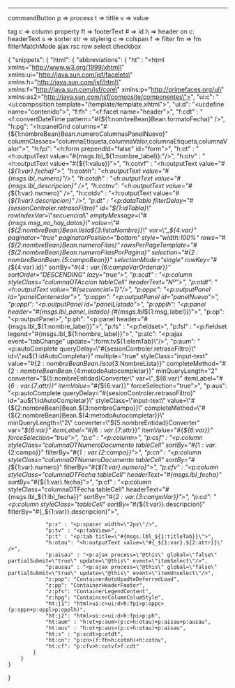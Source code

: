 ******************
commandButton
	p => process
	t => tittle
	v => value


tag
	c => column
property
	ft => footerText
	# => id
	h => header on c: headerText
	s => sorter
	str => stylerig
	c => colspan
	f => filter
	fm => fm filterMatchMode
ajax
	rsc row select checkbox
	

{
	"snippets": {
		"html": {
			"abbreviations": {
				"ht" : "<html xmlns=\"http://www.w3.org/1999/xhtml\" xmlns:ui=\"http://java.sun.com/jsf/facelets\" xmlns:h=\"http://java.sun.com/jsf/html\" xmlns:f=\"http://java.sun.com/jsf/core\" xmlns:p=\"http://primefaces.org/ui\" xmlns:as2=\"http://java.sun.com/jsf/composite/componentes\">",
				"ui:c": "<ui:composition template=\"/template/template.xhtml\">",
				"ui:d": "<ui:define name=\"contenido\">",
				"f:fh" : "<f:facet name=\"header\">",
				"f:cdt" : "<f:convertDateTime pattern=\"#{${1:nombreBean}Bean.formatoFecha}\" />",
				"h:pg": "<h:panelGrid columns=\"#{${1:nombreBean}Bean.numeroColumnasPanelNuevo}\" columnClasses=\"columnaEtiqueta,columnaValor,columnaEtiqueta,columnaValor\">",
				"h:fpi": "<h:form prependId=\"false\" id=\"form\">",
				"h:ot" : "<h:outputText value=\"#{msgs.lbl_${1:nombre_label}}:\"/>",
				"h:otv" : "<h:outputText value=\"#{${1:value}}\">",
				"h:cotvf" : "<h:outputText value=\"#{_${1:var}.fecha}\">",
				"h:cotnh": "<h:outputText value=\"#{msgs.lbl_numero}\"/>",
				"h:cotdh" : "<h:outputText value=\"#{msgs.lbl_descripcion}\" />",
				"h:cotnv": "<h:outputText value=\"#{_${1:var}.numero}\" />",
				"h:cotdv" : "<h:outputText value=\"#{_${1:var}.descripcion}\" />",
				"p:dt" : "<p:dataTable filterDelay=\"#{sesionControler.retrasoFiltro}\" id=\"${1:idTabla}\" rowIndexVar=\"secuencial\" emptyMessage=\"#{msgs.msg_no_hay_datos}\" value=\"#{${2:nombreBean}Bean.lista${3:listaNombre}}\" var=\"_${4:var}\" paginator=\"true\" paginatorPosition=\"bottom\" style=\"width:100%\" rows=\"#{${2:nombreBean}Bean.numeroFilas}\" rowsPerPageTemplate=\"#{${2:nombreBean}Bean.numeroFilasPorPagina}\" selection=\"#{${2:nombreBean}Bean.${5:campoBean}}\" selectionMode=\"single\" rowKey=\"#{_${4:var}.id}\" sortBy=\"#{_${4:var}.${6:campoVarOrdenar}}\" sortOrder=\"DESCENDING\" lazy=\"true\">",
				"p:scdt" : "<p:column styleClass=\"columnaDTAccion tableCell\" headerText=\"Nº\">",
				"p:otdt": "<h:outputText value=\"#{secuencial+1}\"/>",
				"p:oppc": "<p:outputPanel id=\"panelContenedor\">",
				"p:oppn": "<p:outputPanel id=\"panelNuevo\">",
				"p:oppl": "<p:outputPanel id=\"panelListado\">",
				"p:opplh": "<p:panel header=\"#{msgs.lbl_panel_listado} (#{msgs.lbl_${1:msg_label}})\">",
				"p:op": "<p:outputPanel>",
				"p:ph": "<p:panel header=\"#{msgs.lbl_${1:nombre_label}}\">",
				"p:fs" : "<p:fieldset>",
				"p:fsl" : "<p:fieldset legend=\"#{msgs.lbl_${1:nombre_label}}\">",
				"p:atc": "<p:ajax event=\"tabChange\" update=\":form:tv${1:elemTab}\"/>",
				"p:aum": "<p:autoComplete queryDelay=\"#{sesionControler.retrasoFiltro}\" id=\"au${1:idAutoCompletar}\" multiple=\"true\" styleClass=\"input-text\" value=\"#{${2:nombreBean}Bean.lista${3:NombreLista}}\" completeMethod=\"#{${2:nombreBean}Bean.${4:metodoAutocompletar}}\" minQueryLength=\"2\" converter=\"${5:nombreEntidad}Converter\" var=\"_${6:var}\" itemLabel=\"#{_${6:var}.${7:attr}}\" itemValue=\"#{_${6:var}}\" forceSelection=\"true\">",
				"p:aus": "<p:autoComplete queryDelay=\"#{sesionControler.retrasoFiltro}\" id=\"au${1:idAutoCompletar}\" styleClass=\"input-text\" value=\"#{${2:nombreBean}Bean.${3:nombreCampo}}\" completeMethod=\"#{${2:nombreBean}Bean.${4:metodoAutocompletar}}\" minQueryLength=\"2\" converter=\"${5:nombreEntidad}Converter\" var=\"_${6:var}\" itemLabel=\"#{_${6:var}.${7:attr}}\" itemValue=\"#{_${6:var}}\" forceSelection=\"true\">",
				"p:c" : "<p:column>",
				"p:csf" : "<p:column styleClass=\"columnaDTNumeroDocumento tableCell\" sortBy=\"#{_${1:var}.${2:campo}}\" filterBy=\"#{_${1:var}.${2:campo}}\">",
				"p:cn" : "<p:column styleClass=\"columnaDTNumeroDocumento tableCell\" sortBy=\"#{_${1:var}.numero}\" filterBy=\"#{_${1:var}.numero}\">",
				"p:cfv" : "<p:column styleClass=\"columnaDTFecha tableCell\" headerText=\"#{msgs.lbl_fecha}\" sortBy=\"#{_${1:var}.fecha}\">",
				"p:cf" : "<p:column styleClass=\"columnaDTFecha tableCell\" headerText=\"#{msgs.lbl_${1:lbl_fecha}}\" sortBy=\"#{_${2:var}.${3:campoVar}}\">",
				"p:cd": "<p:column styleClass=\"tableCell\" sortBy=\"#{_${1:var}}.descripcion}\" filterBy=\"#{_${1:var}}.descripcion}\">",

				"p:s" : "<p:spacer width=\"2px\"/>",
				"p:tv" : "<p:tabView>",
				"p:t" : "<p:tab title=\"#{msgs.lbl_${1:titleTab}}\">",
				"h:otau": "<h:outputText value=\"#{_${1:var}.${2:attr}}\" />",
				"p:aisau" : "<p:ajax process=\"@this\" global=\"false\" partialSubmit=\"true\" update=\"@this\" event=\"itemSelect\"/>",
				"p:ausau" : "<p:ajax process=\"@this\" global=\"false\" partialSubmit=\"true\" update=\"@this\" event=\"itemUnselect\"/>",
				"z:pop": "ContainerAutoUpadteDeferredLoad",
				"z:pp": "ContainerHeaderFooter",
				"z:pfs": "ContainerLegendContent",
				"z:hpg": "ContaincerColumnColumStyle",
				"ht:j1": "html>ui:c>ui:d>h:fpi>p:oppc>(p:oppn+p:oppl>p:opplh)",
				"ht:j2": "html>ui:c>ui:d>h:fpi>p:ph",
				"ht:aum" : "h:ot+p:aum>(p:c>h:otau)+p:aisau+p:ausau",
				"ht:aus" : "h:ot+p:aus>(p:c>h:otau)+p:aisau",
				"ht:s" : "p:scdt>p:otdt",
				"ht:cn": "p:cn>(f:fh>h:cotnh)+h:cotnv",
				"ht:cf": "p:cfv>h:cotvf>f:cdt"
			}
		}
	}
}	



